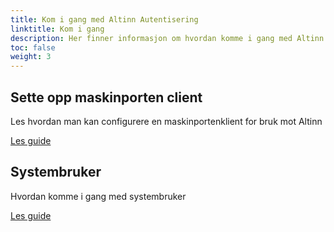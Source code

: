 ```yaml
---
title: Kom i gang med Altinn Autentisering
linktitle: Kom i gang
description: Her finner informasjon om hvordan komme i gang med Altinn Autentisering
toc: false
weight: 3
---
```




## Sette opp maskinporten client

Les hvordan man kan configurere en maskinportenklient for bruk mot Altinn

[Les guide](maskinportenclient)

## Systembruker

Hvordan komme i gang med systembruker

[Les guide](systembruker)


